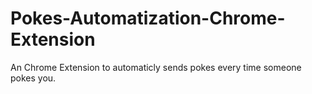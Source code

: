 # Pokes-Automatization-Chrome-Extension
An Chrome Extension to automaticly sends pokes every time someone pokes you.

